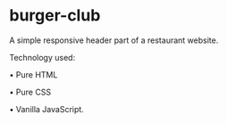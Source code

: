 # burger-club
A simple responsive header part of a restaurant website.

Technology used:

•	Pure HTML

•	Pure CSS

•	Vanilla JavaScript.

